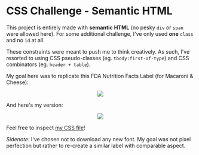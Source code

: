 # CSS Challenge - Semantic HTML

This project is entirely made with **semantic HTML** (no pesky `div` or `span` were allowed here). For some additional challenge, I've only used **one** `class` and no `id` at all.

These constraints were meant to push me to think creatively. As such, I've resorted to using CSS pseudo-classes (eg. `tbody:first-of-type`) and CSS combinators (eg. `header + table`).

My goal here was to replicate this FDA Nutrition Facts Label (for Macaroni & Cheese):

<p align="center">
  <img src="https://github.com/jsiny/small-projects/tree/master/screenshots/original_label.jpg" />
</p>

And here's my version:

<p align="center">
  <img src="https://github.com/jsiny/small-projects/tree/master/screenshots/my_label.png" />
</p>

Feel free to inspect [my CSS file](https://github.com/jsiny/small-projects/tree/master/nutrition_facts/nutrition_facts.css)!

*Sidenote:* I've chosen not to download any new font. My goal was not pixel perfection but rather to re-create a similar label with comparable aspect.